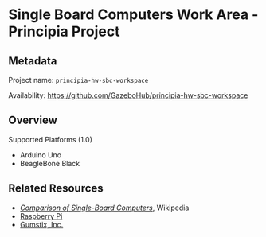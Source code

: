 Single Board Computers Work Area - Principia Project
====================================================

## Metadata

Project name: `principia-hw-sbc-workspace`

Availability: <https://github.com/GazeboHub/principia-hw-sbc-workspace>


## Overview

Supported Platforms (1.0)

* Arduino Uno
* BeagleBone Black


## Related Resources

* _[Comparison of Single-Board Computers](http://en.wikipedia.org/wiki/Comparison_of_single-board_computers)_,
  Wikipedia
* [Raspberry Pi](http://www.raspberrypi.org/)
* [Gumstix, Inc.](https://www.gumstix.com/)
